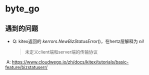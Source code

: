 # byte_go

## 遇到的问题

- Q: kitex返回的 $kerrors.NewBizStatusError()$，在hertz层解释为 $nil$ 

  > 未定义client端和server端的传输协议

​		A: https://www.cloudwego.io/zh/docs/kitex/tutorials/basic-feature/bizstatuserr/
